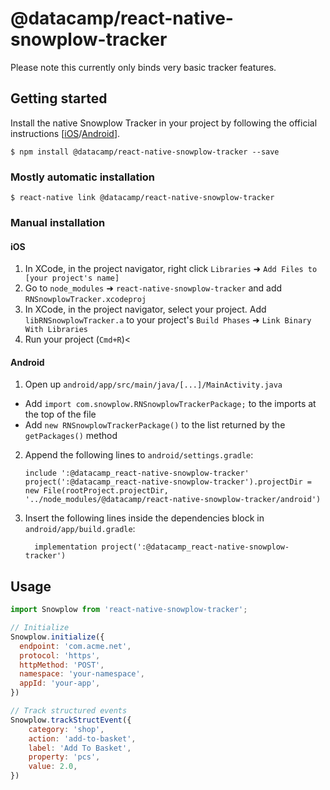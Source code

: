
# @datacamp/react-native-snowplow-tracker

Please note this currently only binds very basic tracker features.

## Getting started

Install the native Snowplow Tracker in your project by following the official instructions [[iOS](https://github.com/snowplow/snowplow/wiki/iOS-Tracker)/[Android](https://github.com/snowplow/snowplow/wiki/Android-Tracker)].

`$ npm install @datacamp/react-native-snowplow-tracker --save`

### Mostly automatic installation

`$ react-native link @datacamp/react-native-snowplow-tracker`

### Manual installation


#### iOS

1. In XCode, in the project navigator, right click `Libraries` ➜ `Add Files to [your project's name]`
2. Go to `node_modules` ➜ `react-native-snowplow-tracker` and add `RNSnowplowTracker.xcodeproj`
3. In XCode, in the project navigator, select your project. Add `libRNSnowplowTracker.a` to your project's `Build Phases` ➜ `Link Binary With Libraries`
4. Run your project (`Cmd+R`)<

#### Android

1. Open up `android/app/src/main/java/[...]/MainActivity.java`
  - Add `import com.snowplow.RNSnowplowTrackerPackage;` to the imports at the top of the file
  - Add `new RNSnowplowTrackerPackage()` to the list returned by the `getPackages()` method
2. Append the following lines to `android/settings.gradle`:
  	```
  	include ':@datacamp_react-native-snowplow-tracker'
  	project(':@datacamp_react-native-snowplow-tracker').projectDir = new File(rootProject.projectDir, 	'../node_modules/@datacamp/react-native-snowplow-tracker/android')
  	```
3. Insert the following lines inside the dependencies block in `android/app/build.gradle`:
  	```
      implementation project(':@datacamp_react-native-snowplow-tracker')
  	```

## Usage
```javascript
import Snowplow from 'react-native-snowplow-tracker';

// Initialize
Snowplow.initialize({
  endpoint: 'com.acme.net',
  protocol: 'https',
  httpMethod: 'POST',
  namespace: 'your-namespace',
  appId: 'your-app',
})

// Track structured events
Snowplow.trackStructEvent({
    category: 'shop',
    action: 'add-to-basket',
    label: 'Add To Basket',
    property: 'pcs',
    value: 2.0,
})
```
  
